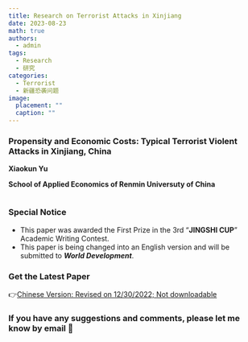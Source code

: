 ```yaml
---
title: Research on Terrorist Attacks in Xinjiang
date: 2023-08-23
math: true
authors:
  - admin
tags:
  - Research
  - 研究
categories:
  - Terrorist
  - 新疆恐袭问题
image:
  placement: ""
  caption: ""
---
```

### Propensity and Economic Costs: Typical Terrorist Violent Attacks in Xinjiang, China

**Xiaokun Yu**

**School of Applied Economics of Renmin Universuty of China**

<img src="https://cdn-us.imgs.moe/2023/08/24/64e6f239d377c.png" alt="" title="" />

### Special Notice

* This paper was awarded the First Prize in the 3rd “**JINGSHI CUP**” Academic Writing Contest.
* This paper is being changed into an English version and will be submitted to ***World Development***.

### Get the Latest Paper

👉[Chinese Version: Revised on 12/30/2022; Not downloadable](https://maifile.cn/est/d2476906187267/pdf)

### If you have any suggestions and comments, please let me know by email 🙌
